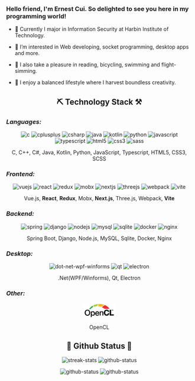 ### Hello friend, I'm Ernest Cui. So delighted to see you here in my programming world!

- 🏫 Currently I major in Information Security at Harbin Institute of Technology.

- 💖 I’m interested in Web developing, socket programming, desktop apps and more.
- 📔 I also take a pleasure in reading, bicycling, swimming and flight-simming.
- 🥰 I enjoy a balanced lifestyle where I harvest boundless creativity.

<h2 align="center">⛏️ Technology Stack ⚒️</h2>

### *Languages:*
<p align="center">
<img alt="c" height="40" width="40" src="https://cdn.jsdelivr.net/gh/devicons/devicon/icons/c/c-original.svg" />
<img alt="cplusplus" height="40" width="40" src="https://cdn.jsdelivr.net/gh/devicons/devicon/icons/cplusplus/cplusplus-original.svg" />
<img alt="csharp" height="40" width="40" src="https://cdn.jsdelivr.net/gh/devicons/devicon/icons/csharp/csharp-original.svg" />
<img alt="java" height="40" width="40" src="https://cdn.jsdelivr.net/gh/devicons/devicon/icons/java/java-original.svg" />
<img alt="kotlin" height="40" width="40" src="https://cdn.jsdelivr.net/gh/devicons/devicon/icons/kotlin/kotlin-original.svg" />
<img alt="python" height="40" width="40" src="https://cdn.jsdelivr.net/gh/devicons/devicon/icons/python/python-original.svg" />
<img alt="javascript" height="40" width="40" src="https://cdn.jsdelivr.net/gh/devicons/devicon/icons/javascript/javascript-original.svg" />
<img alt="typescript" height="40" width="40" src="https://cdn.jsdelivr.net/gh/devicons/devicon/icons/typescript/typescript-original.svg" />
<img alt="html5" height="40" width="40" src="https://cdn.jsdelivr.net/gh/devicons/devicon/icons/html5/html5-original.svg" />
<img alt="css3" height="40" width="40" src="https://cdn.jsdelivr.net/gh/devicons/devicon/icons/css3/css3-original.svg" />
<img alt="sass" height="40" width="40" src="https://cdn.jsdelivr.net/gh/devicons/devicon/icons/sass/sass-original.svg" />
</p>
<p align="center">
C, C++, C#, Java, Kotlin, Python, JavaScript, Typescript, HTML5, CSS3, SCSS
</p>

### *Frontend:*
<p align="center">
<img alt="vuejs" height="40" width="40" src="https://cdn.jsdelivr.net/gh/devicons/devicon/icons/vuejs/vuejs-original.svg" />
<img alt="react" height="40" width="40" src="https://cdn.jsdelivr.net/gh/devicons/devicon/icons/react/react-original.svg" />
<img alt="redux" height="40" width="40" src="https://cdn.jsdelivr.net/gh/devicons/devicon/icons/redux/redux-original.svg" />
<img alt="mobx" height="40" width="40" src="https://raw.githubusercontent.com/mobxjs/mobx/main/website/static/img/mobx.png" />
<img alt="nextjs" height="40" width="40" src="https://cdn.jsdelivr.net/gh/devicons/devicon/icons/nextjs/nextjs-original.svg" />
<img alt="threejs" height="40" width="40" src="https://cdn.jsdelivr.net/gh/devicons/devicon/icons/threejs/threejs-original.svg" />
<img alt="webpack" height="40" width="40" src="https://cdn.jsdelivr.net/gh/devicons/devicon/icons/webpack/webpack-original.svg" />
<img alt="vite" height="40" width="40" src="https://vitejs.cn/logo.svg" />
</p>

<p align="center">
Vue.js, <b>React</b>, <b>Redux</b>, Mobx, <b>Next.js</b>, Three.js, Webpack, <b>Vite</b>
</p>

### *Backend:*
<p align="center">
<img alt="spring" height="40" width="40" src="https://cdn.jsdelivr.net/gh/devicons/devicon/icons/spring/spring-original.svg" />
<img alt="django" height="40" width="40" src="https://cdn.jsdelivr.net/gh/devicons/devicon/icons/django/django-plain.svg" />
<img alt="nodejs" height="40" width="40" src="https://cdn.jsdelivr.net/gh/devicons/devicon/icons/nodejs/nodejs-original.svg" />
<img alt="mysql" height="40" width="40" src="https://cdn.jsdelivr.net/gh/devicons/devicon/icons/mysql/mysql-original.svg" />
<img alt="sqlite" height="40" width="40" src="https://cdn.jsdelivr.net/gh/devicons/devicon/icons/sqlite/sqlite-original.svg" />
<img alt="docker" height="40" width="40" src="https://cdn.jsdelivr.net/gh/devicons/devicon/icons/docker/docker-original.svg" />
<img alt="nginx" height="40" width="40" src="https://cdn.jsdelivr.net/gh/devicons/devicon/icons/nginx/nginx-original.svg" />
</p>

<p align="center">
Spring Boot, Django, Node.js, MySQL, Sqlite, Docker, Nginx
</p>

### *Desktop:*
<p align="center">
<img alt="dot-net-wpf-winforms" height="40" width="40" src="https://cdn.jsdelivr.net/gh/devicons/devicon/icons/dot-net/dot-net-original.svg" />
<img alt="qt" height="40" width="40" src="https://cdn.jsdelivr.net/gh/devicons/devicon/icons/qt/qt-original.svg" />
<img alt="electron" height="40" width="40" src="https://cdn.jsdelivr.net/gh/devicons/devicon/icons/electron/electron-original.svg" />
</p>

<p align="center">
.Net(WPF/Winforms), Qt, Electron
</p>

### *Other:*
<p align="center">
<img alt="opencl" height="40" src="https://raw.githubusercontent.com/KhronosGroup/OpenCL-Docs/main/images/OpenCL_small.jpg" />
</p>

<p align="center">
OpenCL
</p>

<h2 align="center">🌟 Github Status 🌛</h2>

<div align="center">
<p>
<img src="https://github-readme-streak-stats.herokuapp.com/?user=ErnestThePoet&border=e4e2e2&theme=vue" alt="streak-stats" />
<img src="https://github-readme-stats.vercel.app/api?username=ErnestThePoet&count_private=true&show_icons=true&theme=vue" alt="github-status" />
</p>

<p>
<img src="https://github-readme-stats.vercel.app/api/wakatime?username=ErnestThePoet&langs_count=8&theme=vue&v=2" alt="github-status" />
<img height=270 src="https://github-readme-stats.vercel.app/api/top-langs/?username=ErnestThePoet&langs_count=8&layout=compact&count_private=true&theme=vue" alt="github-status" />
</p>
</div>
